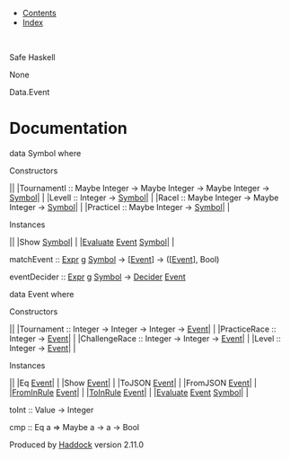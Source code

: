 -   [Contents](index.html)
-   [Index](doc-index.html)

 

Safe Haskell

None

Data.Event

Documentation
=============

data Symbol where

Constructors

||
|TournamentI :: Maybe Integer -\> Maybe Integer -\> Maybe Integer -\> [Symbol](Data-Event.html#t:Symbol)| |
|LevelI :: Integer -\> [Symbol](Data-Event.html#t:Symbol)| |
|RaceI :: Maybe Integer -\> Maybe Integer -\> [Symbol](Data-Event.html#t:Symbol)| |
|PracticeI :: Maybe Integer -\> [Symbol](Data-Event.html#t:Symbol)| |

Instances

||
|Show [Symbol](Data-Event.html#t:Symbol)| |
|[Evaluate](Data-Decider.html#t:Evaluate) [Event](Data-Event.html#t:Event) [Symbol](Data-Event.html#t:Symbol)| |

matchEvent :: [Expr](Data-Decider.html#t:Expr) g [Symbol](Data-Event.html#t:Symbol) -\> [[Event](Data-Event.html#t:Event)] -\> ([[Event](Data-Event.html#t:Event)], Bool)

eventDecider :: [Expr](Data-Decider.html#t:Expr) g [Symbol](Data-Event.html#t:Symbol) -\> [Decider](Data-Decider.html#t:Decider) [Event](Data-Event.html#t:Event)

data Event where

Constructors

||
|Tournament :: Integer -\> Integer -\> Integer -\> [Event](Data-Event.html#t:Event)| |
|PracticeRace :: Integer -\> [Event](Data-Event.html#t:Event)| |
|ChallengeRace :: Integer -\> Integer -\> [Event](Data-Event.html#t:Event)| |
|Level :: Integer -\> [Event](Data-Event.html#t:Event)| |

Instances

||
|Eq [Event](Data-Event.html#t:Event)| |
|Show [Event](Data-Event.html#t:Event)| |
|ToJSON [Event](Data-Event.html#t:Event)| |
|FromJSON [Event](Data-Event.html#t:Event)| |
|[FromInRule](Data-InRules.html#t:FromInRule) [Event](Data-Event.html#t:Event)| |
|[ToInRule](Data-InRules.html#t:ToInRule) [Event](Data-Event.html#t:Event)| |
|[Evaluate](Data-Decider.html#t:Evaluate) [Event](Data-Event.html#t:Event) [Symbol](Data-Event.html#t:Symbol)| |

toInt :: Value -\> Integer

cmp :: Eq a =\> Maybe a -\> a -\> Bool

Produced by [Haddock](http://www.haskell.org/haddock/) version 2.11.0

